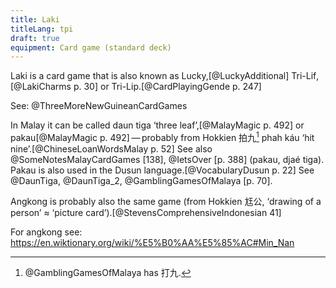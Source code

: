 ```yaml
---
title: Laki
titleLang: tpi
draft: true
equipment: Card game (standard deck)
---
```


<span class="aka noun" lang="tpi">Laki</span> is a card game that is also known as <span class="aka">Lucky</span>,[@LuckyAdditional] <span class="aka noun" lang="tpi">Tri-Lif</span>,[@LakiCharms p. 30] or <span class="aka noun" lang="tpi">Tri-Lip</span>.[@CardPlayingGende p. 247]

See: @ThreeMoreNewGuineanCardGames

In Malay it can be called <span lang="ms" class="aka">daun tiga</span> ‘three leaf’,[@MalayMagic p. 492] or <span lang="ms" class="aka">pakau</span>[@MalayMagic p. 492] — probably from Hokkien <span lang="nan" class="aka">拍九</span>[^fn0] <span lang="nan-Latn" class="aka">phah káu</span> ‘hit nine’.[@ChineseLoanWordsMalay p. 52] See also @SomeNotesMalayCardGames [138], @IetsOver [p. 388] (pakau, djaé tiga). Pakau is also used in the Dusun language.[@VocabularyDusun p. 22] See @DaunTiga, @DaunTiga_2, @GamblingGamesOfMalaya [p. 70].

[^fn0]: @GamblingGamesOfMalaya has <span lang="nan" class="aka">打九</span>.

<span lang="id" class="aka noun">Angkong</span> is probably also the same game (from Hokkien <span lang="nan-Latn">尪公</span>, ‘drawing of a person’ ≈ ‘picture card’).[@StevensComprehensiveIndonesian 41]

For angkong see: https://en.wiktionary.org/wiki/%E5%B0%AA%E5%85%AC#Min_Nan
